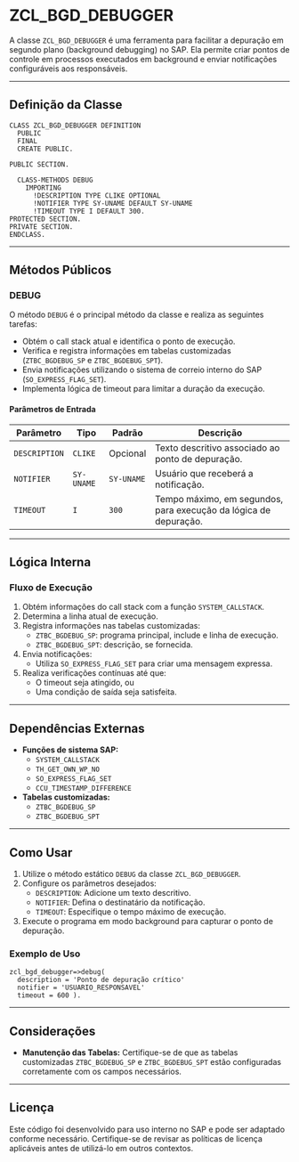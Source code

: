# ZCL_BGD_DEBUGGER

A classe `ZCL_BGD_DEBUGGER` é uma ferramenta para facilitar a depuração em segundo plano (background debugging) no SAP. Ela permite criar pontos de controle em processos executados em background e enviar notificações configuráveis aos responsáveis.

---

## Definição da Classe

```abap
CLASS ZCL_BGD_DEBUGGER DEFINITION
  PUBLIC
  FINAL
  CREATE PUBLIC.

PUBLIC SECTION.

  CLASS-METHODS DEBUG
    IMPORTING
      !DESCRIPTION TYPE CLIKE OPTIONAL
      !NOTIFIER TYPE SY-UNAME DEFAULT SY-UNAME
      !TIMEOUT TYPE I DEFAULT 300.
PROTECTED SECTION.
PRIVATE SECTION.
ENDCLASS.
```

---

## Métodos Públicos

### DEBUG

O método `DEBUG` é o principal método da classe e realiza as seguintes tarefas:

- Obtém o call stack atual e identifica o ponto de execução.
- Verifica e registra informações em tabelas customizadas (`ZTBC_BGDEBUG_SP` e `ZTBC_BGDEBUG_SPT`).
- Envia notificações utilizando o sistema de correio interno do SAP (`SO_EXPRESS_FLAG_SET`).
- Implementa lógica de timeout para limitar a duração da execução.

#### Parâmetros de Entrada

| Parâmetro     | Tipo       | Padrão     | Descrição                                                                                     |
|---------------|------------|------------|---------------------------------------------------------------------------------------------|
| `DESCRIPTION` | `CLIKE`    | Opcional   | Texto descritivo associado ao ponto de depuração.                                            |
| `NOTIFIER`    | `SY-UNAME` | `SY-UNAME` | Usuário que receberá a notificação.                                                         |
| `TIMEOUT`     | `I`        | `300`      | Tempo máximo, em segundos, para execução da lógica de depuração.                            |

---

## Lógica Interna

### Fluxo de Execução

1. Obtém informações do call stack com a função `SYSTEM_CALLSTACK`.
2. Determina a linha atual de execução.
3. Registra informações nas tabelas customizadas:
   - `ZTBC_BGDEBUG_SP`: programa principal, include e linha de execução.
   - `ZTBC_BGDEBUG_SPT`: descrição, se fornecida.
4. Envia notificações:
   - Utiliza `SO_EXPRESS_FLAG_SET` para criar uma mensagem expressa.
5. Realiza verificações contínuas até que:
   - O timeout seja atingido, ou
   - Uma condição de saída seja satisfeita.

---

## Dependências Externas

- **Funções de sistema SAP:**
  - `SYSTEM_CALLSTACK`
  - `TH_GET_OWN_WP_NO`
  - `SO_EXPRESS_FLAG_SET`
  - `CCU_TIMESTAMP_DIFFERENCE`
- **Tabelas customizadas:**
  - `ZTBC_BGDEBUG_SP`
  - `ZTBC_BGDEBUG_SPT`

---

## Como Usar

1. Utilize o método estático `DEBUG` da classe `ZCL_BGD_DEBUGGER`.
2. Configure os parâmetros desejados:
   - `DESCRIPTION`: Adicione um texto descritivo.
   - `NOTIFIER`: Defina o destinatário da notificação.
   - `TIMEOUT`: Especifique o tempo máximo de execução.
3. Execute o programa em modo background para capturar o ponto de depuração.

### Exemplo de Uso

```abap
zcl_bgd_debugger=>debug(
  description = 'Ponto de depuração crítico'
  notifier = 'USUARIO_RESPONSAVEL'
  timeout = 600 ).
```

---

## Considerações

- **Manutenção das Tabelas:** Certifique-se de que as tabelas customizadas `ZTBC_BGDEBUG_SP` e `ZTBC_BGDEBUG_SPT` estão configuradas corretamente com os campos necessários.

---

## Licença

Este código foi desenvolvido para uso interno no SAP e pode ser adaptado conforme necessário. Certifique-se de revisar as políticas de licença aplicáveis antes de utilizá-lo em outros contextos.
```
